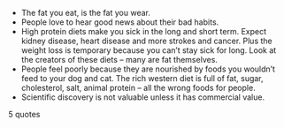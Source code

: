  - The fat you eat, is the fat you wear.
 - People love to hear good news about their bad habits.
 - High protein diets make you sick in the long and short term. Expect kidney disease, heart disease and more strokes and cancer. Plus the weight loss is temporary because you can’t stay sick for long. Look at the creators of these diets – many are fat themselves.
 - People feel poorly because they are nourished by foods you wouldn’t feed to your dog and cat. The rich western diet is full of fat, sugar, cholesterol, salt, animal protein – all the wrong foods for people.
 - Scientific discovery is not valuable unless it has commercial value.

5 quotes